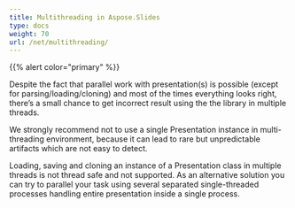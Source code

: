 ```yaml
---
title: Multithreading in Aspose.Slides
type: docs
weight: 70
url: /net/multithreading/
---
```


{{% alert color="primary" %}} 

Despite the fact that parallel work with presentation(s) is possible (except for parsing/loading/cloning) and most of the times everything looks right, there’s a small chance to get incorrect result using the the library in multiple threads.

We strongly recommend not to use a single Presentation instance in multi-threading environment, because it can lead to rare but unpredictable artifacts which are not easy to detect. 

Loading, saving and cloning an instance of a Presentation class in multiple threads is not thread safe and not supported. As an alternative solution you can try to parallel your task using several separated single-threaded processes handling entire presentation inside a single process.
